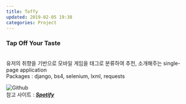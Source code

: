 ```yaml
---
title: Toffy
updated: 2019-02-05 19:38
categories: Project
---
```


### Tap Off Your Taste
<br>
유저의 취향을 기반으로 모바일 게임을 태그로 분류하여 추천, 소개해주는 single-page application
<br>
Packages : django, bs4, selenium, lxml, requests

![Github](https://github.com/rivcod/rivcod.github.io/assets/200216.jpg)
<br>
참고 사이트 : [**_Spotify_**](https://www.spotify.com/int/why-not-available/)

